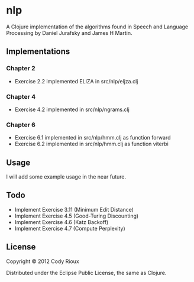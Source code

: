 # nlp

A Clojure implementation of the algorithms found in Speech and Language
Processing by Daniel Jurafsky and James H Martin.

## Implementations

### Chapter 2

* Exercise 2.2 implemented ELIZA in src/nlp/eljza.clj

### Chapter 4

* Exercise 4.2 implemented in src/nlp/ngrams.clj

### Chapter 6

* Exercise 6.1 implemented in src/nlp/hmm.clj as function forward
* Exercise 6.2 implemented in src/nlp/hmm.clj as function viterbi

## Usage

I will add some example usage in the near future.


## Todo

* Implement Exercise 3.11 (Minimum Edit Distance)
* Implement Exercise 4.5 (Good-Turing Discounting)
* Implement Exercise 4.6 (Katz Backoff)
* Implement Exercise 4.7 (Compute Perplexity)

## License

Copyright © 2012 Cody Rioux

Distributed under the Eclipse Public License, the same as Clojure.
